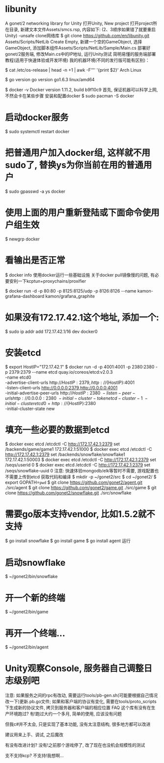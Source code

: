 # libunity
A gonet/2 networking library for Unity
打开Unity, New project
打开project所在目录, 新建文本文件Assets/smcs.rsp, 内容如下:
(2、3顺序如果错了就要重启Unity)
-unsafe
clone网络库
$ git clone https://github.com/en/libunity.git Assets/Scripts/NetLib
Create Empty, 新建一个空的GameObject, 选择GameObject, 添加脚本组件Assets/Scripts/NetLib/Sample/Main.cs
部署好gonet/2服务端, 修改Main.cs中的IP地址, 运行Unity测试
简明易懂的服务端部署教程(适用于快速体验或开发环境)
我的机器环境(不同的发行版可能有区别)：

$ cat /etc/os-release | head -n +1 | awk -F'"' '{print $2}'
Arch Linux

$ go version
go version go1.6.3 linux/amd64

$ docker -v
Docker version 1.11.2, build b9f10c9
首先, 保证机器可以科学上网, 不然会卡在某些步骤
安装和配置docker
$ sudo pacman -S docker

# 启动docker服务
$ sudo systemctl restart docker

# 把普通用户加入docker组, 这样就不用sudo了, 替换ys为你当前在用的普通用户
$ sudo gpasswd -a ys docker

# 使用上面的用户重新登陆或下面命令使用户组生效
$ newgrp docker

# 看输出是否正常
$ docker info
使用docker运行一些基础设施
关于docker pull镜像慢的问题, 有必要安利一下kcptun+proxychains/proxifier

$ docker run -d -p 80:80 -p 8125:8125/udp -p 8126:8126 --name kamon-grafana-dashboard kamon/grafana_graphite

# 如果没有172.17.42.1这个地址, 添加一个:
$ sudo ip addr add 172.17.42.1/16 dev docker0

# 安装etcd
$ export HostIP="172.17.42.1"
$ docker run -d -p 4001:4001 -p 2380:2380 -p 2379:2379 --name etcd quay.io/coreos/etcd:v2.0.3 \
  -name etcd0 \
  -advertise-client-urls http://${HostIP}:2379,http://${HostIP}:4001 \
  -listen-client-urls http://0.0.0.0:2379,http://0.0.0.0:4001 \
  -initial-advertise-peer-urls http://${HostIP}:2380 \
  -listen-peer-urls http://0.0.0.0:2380 \
  -initial-cluster-token etcd-cluster-1 \
  -initial-cluster etcd0=http://${HostIP}:2380 \
  -initial-cluster-state new

# 填充一些必要的数据到etcd
$ docker exec etcd /etcdctl -C http://172.17.42.1:2379 set /backends/game/game1 172.17.42.1:51000
$ docker exec etcd /etcdctl -C http://172.17.42.1:2379 set /backends/snowflake/snowflake1 172.17.42.1:50003
$ docker exec etcd /etcdctl -C http://172.17.42.1:2379 set /seqs/userid 0
$ docker exec etcd /etcdctl -C http://172.17.42.1:2379 set /seqs/snowflake-uuid 0
注意: 快速体验mongodb/elk等暂时不需要, 游戏配置也不需要上传到etcd
获取代码和编译
$ mkdir -p ~/gonet2/src
$ cd ~/gonet2/
$ export GOPATH=`pwd`
$ git clone https://github.com/gonet2/agent.git ./src/agent
$ git clone https://github.com/gonet2/game.git ./src/game
$ git clone https://github.com/gonet2/snowflake.git ./src/snowflake

# 需要go版本支持vendor, 比如1.5.2就不支持
$ go install snowflake
$ go install game
$ go install agent
运行
# 启动snowflake
$ ~/gonet2/bin/snowflake

# 开一个新的终端
$ ~/gonet2/bin/game

# 再开一个终端...
$ ~/gonet2/bin/agent

# Unity观察Console, 服务器自己调整日志级别吧
注意: 如果服务之间的rpc有改动, 需要运行tools/pb-gen.sh(可能要根据自己情况改一下)更新.pb.go文件; 如果和客户端的协议有变化, 需要在tools/proto_scripts下生成新的协议文件, 拷贝到服务器和客户端的相应位置
FAQ
这个库有没有在生产环境跑过?
有!跑过大约一个多月, 简单的使用, 应该没有问题

但我c#并不太会, 只是实现了基本功能, 没有太注意结构, 很多地方都可以改进

建议用来上手、调试, 之后魔改

有没有改进计划?
没有!之前那个游戏停了, 改了现在也没机会规模性的测试

支不支持kcp?
不支持!我想啊...
